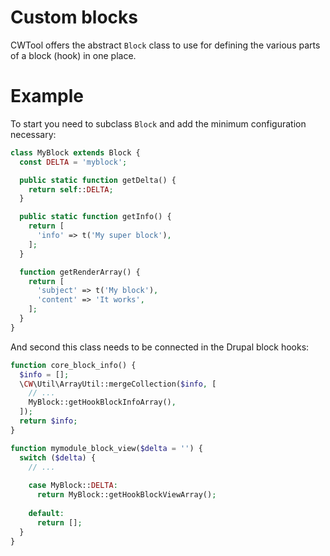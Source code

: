 Custom blocks
=============

CWTool offers the abstract `Block` class to use for defining the various parts of a block (hook) in one place.

# Example

To start you need to subclass `Block` and add the minimum configuration necessary:

```php
class MyBlock extends Block {
  const DELTA = 'myblock';

  public static function getDelta() {
    return self::DELTA;
  }

  public static function getInfo() {
    return [
      'info' => t('My super block'),
    ];
  }

  function getRenderArray() {
    return [
      'subject' => t('My block'),
      'content' => 'It works',
    ];
  }
}
```

And second this class needs to be connected in the Drupal block hooks:

```php
function core_block_info() {
  $info = [];
  \CW\Util\ArrayUtil::mergeCollection($info, [
    // ...
    MyBlock::getHookBlockInfoArray(),
  ]);
  return $info;
}

function mymodule_block_view($delta = '') {
  switch ($delta) {
    // ...
    
    case MyBlock::DELTA:
      return MyBlock::getHookBlockViewArray();
      
    default:
      return [];
  }
}
```
